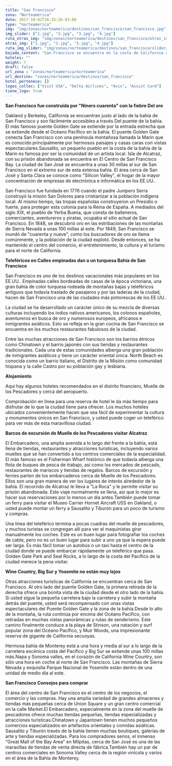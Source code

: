 ```yaml
---
title: "San Francisco"
zona: "Norteamérica"
date: 2017-10-02T16:35:26-03:00
type: "norteamerica"
img: "img/zonas/norteamerica/destinos/san_francisco/san_francisco.jpg"
img_slider: ["1.jpg", "2.jpg", "3.jpg", "4.jpg"]
ruta_otras_img: "img/zonas/norteamerica/destinos/san_francisco/otras_imagenes/"
otras_img: ["1.jpg", "2.jpg", "3.jpg", "4.jpg"]
ruta_img_slider: "img/zonas/norteamerica/destinos/san_francisco/slider/"
bajada_content: "San Francisco se encuentra en la costa de California a unas 400 millas al norte de Los Angeles. Está situado junto a la orilla de una gran bahía protegida detrás de las montañas costeras de California. La ciudad es famosa por sus Calles empinadas con vistas panorámicas de la hermosa bahía de San Francisco y las montañas circundantes. Tiene una muy clima moderado, con veranos cálidos e inviernos fríos, pero sin extremos. Brisas constantes fuera Del Océano Pacífico mantienen los veranos se convierta clima demasiado caliente y también evitar la congelación de invierno. Tome un suéter, como la brisa de la noche puede ser muy rápido durante todo el año!"
hoteles: ""
weight: 7
draft: false
url_zona : "zonas/norteamerica/norteamerica"
url_destino: "zonas/norteamerica/destinos/san_francisco"
hotel_pertenece: []
logos_collec: ["Visit USA", "Delta Airlines", "Avis", "Assist Card"]
tiene_logo: true
---
```


**San Francisco fue construida por "Niners cuarenta" con la fiebre Del oro**

Oakland y Berkeley, California se encuentran justo al lado de la bahía de San Francisco y son fácilmente accesibles a través Del puente de la bahía. El más famoso puente Golden Gate se extiende por la entrada estrecha que se extiende desde el Océano Pacífico en la bahía. El puente Golden Gate conecta San Francisco con una península montañosa llamada la Marin que es conocido principalmente por hermosos paisajes y casas caras con vistas espectaculares.Sausalito, un pequeño pueblo en la costa de la bahía de la Marin es famosa por ser la comunidad de un artista local. Isla de Alcatraz, con su prisión abandonada se encuentra en El Centro de San Francisco Bay. La ciudad de San José se encuentra a unas 30 millas al sur de San Francisco en el extremo sur de esta extensa bahía. El área cerca de San José y Santa Clara se conoce como "Silicon Valley", el hogar de la mayor concentración de empresas de electrónica e informática en los EE.UU..

San Francisco fue fundada en 1776 cuando el padre Junípero Serra construyó la misión San Dolores para cristianizar a la población indígena local. Al mismo tiempo, las tropas españolas construyeron un Presidio o fuerte, para proteger esta colonia para la Reina de España. A mediados del siglo XIX, el pueblo de Yerba Buena, que consta de balleneros, comerciantes, aventureros y piratas, ocupaba el sitio actual de San Francisco. En 1848, se descubrió oro en las estribaciones de las montañas de Sierra Nevada a unas 100 millas al este. Por 1849, San Francisco se inundó de "cuarenta y nueve", como los buscadores de oro se llama comúnmente, y la población de la ciudad explotó. Desde entonces, se ha mantenido el centro del comercio, el entretenimiento, la cultura y el turismo para el norte de California.

**Teleféricos en Calles empinadas dan a un turquesa Bahía de San Francisco**

San Francisco es uno de los destinos vacacionales más populares en los EE.UU.. Empinadas calles bordeadas de casas de la época victoriana, una gran bahía de color turquesa rodeada de montañas bajas y teleféricos antiguos que todavía traslado de pasajeros y por las laderas de la ciudad, hacen de San Francisco una de las ciudades más pintorescas de los EE.UU..

La ciudad se ha desarrollado un carácter único de su mezcla de diversas culturas incluyendo los indios nativos americanos, los colonos españoles, aventureros en busca de oro y numerosos europeos, africanos e inmigrantes asiáticos. Esto se refleja en la gran cocina de San Francisco se encuentra en los muchos restaurantes fabulosos de la ciudad.

Entre las muchas atracciones de San Francisco son los barrios étnicos como Chinatown y el barrio japonés con sus tiendas y restaurantes tradicionales. Cada una de estas comunidades alberga una gran población de inmigrantes asiáticos y tiene un carácter oriental única. North Beach es conocida como un barrio italiano, el Distrito de la Misión como comunidad hispana y la calle Castro por su población gay y lesbiana.

**Alojamiento**

Aquí hay algunos hoteles recomendados en el distrito financiero, Muelle de los Pescadores y cerca del aeropuerto.

Comprobación en línea para una reserva de hotel le da más tiempo para disfrutar de lo que la ciudad tiene para ofrecer. Los muchos hoteles ubicados convenientemente hacen que sea fácil de experimentar la cultura y monumentos únicos en San Francisco, y usted puede coger un teleférico para ver más de esta maravillosa ciudad.

**Barcos de excursión de Muelle de los Pescadores visitar Alcatraz**

El Embarcadero, una amplia avenida a lo largo del frente a la bahía, está llena de tiendas, restaurantes y atracciones turísticas, incluyendo varios muelles que se han convertido a los centros comerciales de la especialidad. El más famoso es el Fisherman Wharf histórico de que todavía alberga una flota de buques de pesca de trabajo, así como los mercados de pescado, restaurantes de mariscos y tiendas de regalos. Barcos de excursión y ferries parten de los embarcaderos cerca de Muelle de los Pescadores. Ellos son una gran manera de ver los lugares de interés alrededor de la bahía. El recorrido de Alcatraz le lleva a "La Roca" y le permite visitar su prisión abandonada. Este viaje normalmente se llena, así que lo mejor es hacer sus reservaciones por lo menos un día antes.También puede tomar un ferry para visitar el Museo Carrier Hornet Aircraft USS en Oakland, o usted puede montar un ferry a Sausalito y Tiburón para un poco de turismo y compras.

Una línea del teleférico termina a pocas cuadras del muelle de pescadores, y muchos turistas se congregan allí para ver el maquinistas girar manualmente los coches. Este es un buen lugar para fotografiar los coches de cable, pero no es un buen lugar para subir a uno ya que la espera puede ser larga. Es más fácil tomar un autobús o un taxi hasta el centro de la ciudad donde se puede embarcar rápidamente un teleférico que pasa. Golden Gate Park and Seal Rocks, a lo largo de la costa del Pacífico de la ciudad merece la pena visitar.

**Wine Country, Big Sur y Yosemite no están muy lejos**

Otras atracciones turísticas de California se encuentran cerca de San Francisco. Al otro lado del puente Golden Gate, la primera retirada de la derecha ofrece una bonita vista de la ciudad desde el otro lado de la bahía. Si usted sigue la pequeña carretera bajo la carretera y subir la montaña detrás del puente, usted será recompensado con unas vistas espectaculares del Puente Golden Gate y la zona de la bahía.Desde lo alto de la montaña, la ruta continúa por encima del Océano Pacífico, con retiradas en muchas vistas panorámicas y rutas de senderismo. Este camino finalmente conduce a la playa de Stinson, una natación y surf popular zona del Océano Pacífico, y Muir Woods, una impresionante reserva de gigante de California secuoyas.

Hermosa bahía de Monterey está a una hora y media al sur a lo largo de la carretera escénica costa del Pacífico y Big Sur se extiende unas 100 millas más.Napa y Sonoma valles, en el corazón de California Wine Country, son sólo una hora en coche al norte de San Francisco. Las montañas de Sierra Nevada y exquisita Parque Nacional de Yosemite están dentro de una unidad de medio día al este.

**San Francisco Consejos para comprar**

El área del centro de San Francisco es el centro de los negocios, el comercio y las compras. Hay una amplia variedad de grandes almacenes y tiendas más pequeñas cerca de Union Square y un gran centro comercial en la calle Market.El Embarcadero, especialmente en la zona del muelle de pescadores ofrece muchas tiendas pequeñas, tiendas especializadas y atracciones turísticas.Chinatown y Japantown tienen muchos pequeños comercios especializados en artefactos orientales y comidas asiáticas. Sausalito y Tiburón través de la bahía tienen muchas boutiques, galerías de arte y tiendas especializadas. Para los compradores serios, el inmenso "Great Mall of the Bay Area" en Milpitas, cerca de San José es una de las maravillas de tiendas de venta directa de fábrica.También hay un par de centros comerciales en Sonoma Valley cerca de la región vinícola y varios en el área de la Bahía de Monterey.
